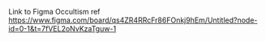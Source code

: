 Link to Figma Occultism ref https://www.figma.com/board/qs4ZR4RRcFr86FOnkj9hEm/Untitled?node-id=0-1&t=7fVEL2oNvKzaTguw-1
